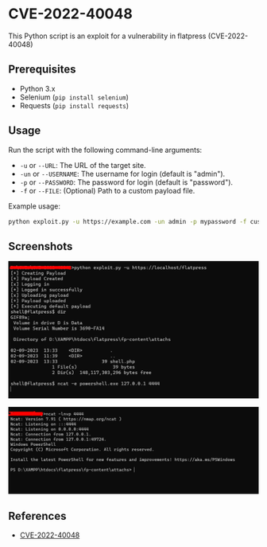 # CVE-2022-40048 

This Python script is an exploit for a vulnerability in flatpress (CVE-2022-40048)

## Prerequisites

- Python 3.x
- Selenium (`pip install selenium`)
- Requests (`pip install requests`)

## Usage

Run the script with the following command-line arguments:

- `-u` or `--URL`: The URL of the target site.
- `-un` or `--USERNAME`: The username for login (default is "admin").
- `-p` or `--PASSWORD`: The password for login (default is "password").
- `-f` or `--FILE`: (Optional) Path to a custom payload file.

Example usage:

```bash
python exploit.py -u https://example.com -un admin -p mypassword -f custom_payload.php
```


## Screenshots

![Screenshot 1](./images/1.png)

![Screenshot 2](./images/2.png)

## References

- [CVE-2022-40048](https://github.com/flatpressblog/flatpress/issues/152)
